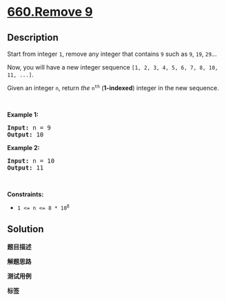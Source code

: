 # [660.Remove 9](https://leetcode.com/problems/remove-9/description/)

## Description

<p>Start from integer <code>1</code>, remove any integer that contains <code>9</code> such as <code>9</code>, <code>19</code>, <code>29</code>...</p>

<p>Now, you will have a new integer sequence <code>[1, 2, 3, 4, 5, 6, 7, 8, 10, 11, ...]</code>.</p>

<p>Given an integer <code>n</code>, return <em>the</em> <code>n<sup>th</sup></code> (<strong>1-indexed</strong>) integer in the new sequence.</p>

<p>&nbsp;</p>
<p><strong class="example">Example 1:</strong></p>

<pre>
<strong>Input:</strong> n = 9
<strong>Output:</strong> 10
</pre>

<p><strong class="example">Example 2:</strong></p>

<pre>
<strong>Input:</strong> n = 10
<strong>Output:</strong> 11
</pre>

<p>&nbsp;</p>
<p><strong>Constraints:</strong></p>

<ul>
  <li><code>1 &lt;= n &lt;= 8 * 10<sup>8</sup></code></li>
</ul>

## Solution

**题目描述**

**解题思路**

**测试用例**

**标签**
